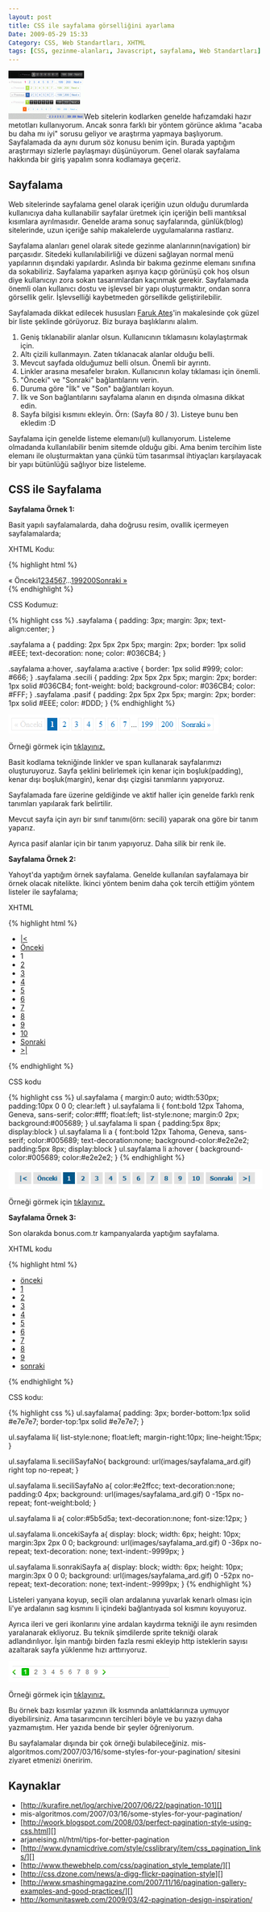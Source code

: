 ```yaml
---
layout: post
title: CSS ile sayfalama görselliğini ayarlama
Date: 2009-05-29 15:33
Category: CSS, Web Standartları, XHTML
tags: [CSS, gezinme-alanları, Javascript, sayfalama, Web Standartları]
---
```


![sayfalama_][]Web sitelerin kodlarken genelde hafızamdaki hazır
metotları kullanıyorum. Ancak sonra farklı bir yöntem görünce aklıma
"acaba bu daha mı iyi" sorusu geliyor ve araştırma yapmaya başlıyorum. 
Sayfalamada da aynı durum söz konusu benim için. Burada yaptığım
araştırmayı sizlerle paylaşmayı düşünüyorum. Genel olarak sayfalama
hakkında bir giriş yapalım sonra kodlamaya geçeriz.

## Sayfalama

Web sitelerinde sayfalama genel olarak içeriğin uzun olduğu durumlarda
kullanıcıya daha kullanabilir sayfalar üretmek için içeriğin belli
mantıksal kısımlara ayrılmasıdır. Genelde arama sonuç sayfalarında,
günlük(blog) sitelerinde, uzun içeriğe sahip makalelerde uygulamalarına
rastlarız.

Sayfalama alanları genel olarak sitede gezinme alanlarının(navigation)
bir parçasıdır. Sitedeki kullanılabilirliği ve düzeni sağlayan normal
menü yapılarının dışındaki yapılardır. Aslında bir bakıma gezinme
elemanı sınıfına da sokabiliriz. Sayfalama yaparken aşırıya kaçıp
görünüşü çok hoş olsun diye kullanıcıyı zora sokan tasarımlardan
kaçınmak gerekir. Sayfalamada önemli olan kullanıcı dostu ve işlevsel
bir yapı oluşturmaktır, ondan sonra görsellik gelir. İşlevselliği
kaybetmeden görsellikde geliştirilebilir.

Sayfalamada dikkat edilecek hususları [Faruk Ateş][]'in makalesinde çok
güzel bir liste şeklinde görüyoruz. Biz buraya başlıklarını alalım.

1.  Geniş tıklanabilir alanlar olsun. Kullanıcının tıklamasını
    kolaylaştırmak için.
2.  Altı çizili kullanmayın. Zaten tıklanacak alanlar olduğu belli.
3.  Mevcut sayfada olduğumuz belli olsun. Önemli bir ayrıntı.
4.  Linkler arasına mesafeler bırakın. Kullanıcının kolay tıklaması için
    önemli.
5.  "Önceki" ve "Sonraki" bağlantılarını verin.
6.  Duruma göre "İlk" ve "Son" bağlantıları koyun.
7.  İlk ve Son bağlantılarını sayfalama alanın en dışında olmasına
    dikkat edin.
8.  Sayfa bilgisi kısmını ekleyin. Örn: (Sayfa 80 / 3). Listeye bunu ben
    ekledim :D

Sayfalama için genelde listeme elemanı(ul) kullanıyorum. Listeleme
olmadanda kullanılabilir benim sitemde olduğu gibi. Ama benim tercihim
liste elemanı ile oluşturmaktan yana çünkü tüm tasarımsal ihtiyaçları
karşılayacak bir yapı bütünlüğü sağlıyor bize listeleme.

## CSS ile Sayfalama

**Sayfalama Örnek 1:**

Basit yapılı sayfalamalarda, daha doğrusu resim, ovallik içermeyen
sayfalamalarda;

XHTML Kodu:

{% highlight html %}
<div class="sayfalama"><span class="pasif">&#171; Önceki</span><span class="secili">1</span><a href="/page/2/">2</a><a href="/page/3/">3</a><a href="/page/4/">4</a><a href="/page/5/">5</a><a href="/page/6/">6</a><a href="/page/7/">7</a>...<a href="/page/199/">199</a><a href="/page/200/">200</a><a href="/page/2/" class="next">Sonraki &#187;</a></div>
{% endhighlight %}

CSS Kodumuz:

{% highlight css %}
.sayfalama {
    padding: 3px;
    margin: 3px;
    text-align:center;
}

.sayfalama a {
    padding: 2px 5px 2px 5px;
    margin: 2px;
    border: 1px solid #EEE;
    text-decoration: none;
    color: #036CB4;
}

.sayfalama a:hover,
.sayfalama a:active {
    border: 1px solid #999;
    color: #666;
}
.sayfalama .secili {
    padding: 2px 5px 2px 5px;
    margin: 2px;
    border: 1px solid #036CB4;
    font-weight: bold;
    background-color: #036CB4;
    color: #FFF;
}
.sayfalama .pasif {
    padding: 2px 5px 2px 5px;
    margin: 2px;
    border: 1px solid #EEE;
    color: #DDD;
}
{% endhighlight %}


![Site Sayfalama][]

Örneği görmek için [tıklayınız.][]

Basit kodlama tekniğinde linkler ve span kullanarak sayfalarımızı
oluşturuyoruz. Sayfa şeklini belirlemek için kenar için boşluk(padding),
kenar dışı boşluk(margin), kenar dışı çizgisi tanımlarını yapıyoruz.

Sayfalamada fare üzerine geldiğinde ve aktif haller için genelde farklı
renk tanımları yapılarak fark belirtilir.

Mevcut sayfa için ayrı bir sınıf tanımı(örn: secili) yaparak ona göre
bir tanım yaparız.

Ayrıca pasif alanlar için bir tanım yapıyoruz. Daha silik bir renk ile.

**Sayfalama Örnek 2:**

Yahoyt'da yaptığım örnek sayfalama. Genelde kullanılan sayfalamaya bir
örnek olacak nitelikte. İkinci yöntem benim daha çok tercih ettiğim
yöntem listeler ile sayfalama;

XHTML

{% highlight html %}
<ul class="sayfalama">
    <li><a href="">|<</a></li>
    <li><a href="">Önceki</a></li>
    <li><span>1</span></li>
    <li><a href="" title="Sayfa 2">2</a></li>
    <li><a href="" title="Sayfa 3">3</a></li>
    <li><a href="" title="Sayfa 4">4</a></li>
    <li><a href="" title="Sayfa 5">5</a></li>
    <li><a href="" title="Sayfa 6">6</a></li>
    <li><a href="" title="Sayfa 7">7</a></li>
    <li><a href="" title="Sayfa 8">8</a></li>
    <li><a href="" title="Sayfa 9">9</a></li>
    <li><a href="" title="Sayfa 10">10</a></li>
    <li><a href="" title="Sonraki">Sonraki</a></li>
    <li><a href="" title="İlk Sayfa">>|</a></li>
</ul>
{% endhighlight %}

CSS kodu

{% highlight css %}
ul.sayfalama {
    margin:0 auto;
    width:530px;
    padding:10px 0 0 0;
    clear:left
}
ul.sayfalama li {
    font:bold 12px Tahoma, Geneva, sans-serif;
    color:#fff;
    float:left;
    list-style:none;
    margin:0 2px;
    background:#005689;
}
ul.sayfalama li span {
    padding:5px 8px;
    display:block
}
ul.sayfalama li a {
    font:bold 12px Tahoma, Geneva, sans-serif;
    color:#005689;
    text-decoration:none;
    background-color:#e2e2e2;
    padding:5px 8px;
    display:block
}
ul.sayfalama li a:hover {
    background-color:#005689;
    color:#e2e2e2;
}
{% endhighlight %}

![Yahoyt Sayfalama][]

Örneği görmek için [tıklayınız.][1]

**Sayfalama Örnek 3:**

Son olarakda bonus.com.tr kampanyalarda yaptığım sayfalama.

XHTML kodu

{% highlight html %}
<ul class="sayfalama kapsayamamaSorunu">
  <li class="oncekiSayfa"><a href="javascript:;">önceki</a></li>
  <li class="seciliSayfaNo"><a href="/page/1/">1</a></li>
  <li><a href="/page/2/">2</a></li>
  <li><a href="/page/3/">3</a></li>
  <li><a href="/page/4/">4</a></li>
  <li><a href="/page/5/">5</a></li>
  <li><a href="/page/6/">6</a></li>
  <li><a href="/page/7/">7</a></li>
  <li><a href="/page/8/">8</a></li>
  <li><a href="/page/9/">9</a></li>
  <li class="sonrakiSayfa"><a href="/page/2/">sonraki</a></li>
</ul>
{% endhighlight %}

CSS kodu:

{% highlight css %}
ul.sayfalama{
    padding: 3px;
    border-bottom:1px solid #e7e7e7;
    border-top:1px solid #e7e7e7;
}

ul.sayfalama li{
    list-style:none;
    float:left;
    margin-right:10px;
    line-height:15px;
}

ul.sayfalama li.seciliSayfaNo{
	background: url(images/sayfalama_ard.gif) right top no-repeat;
}

ul.sayfalama li.seciliSayfaNo a{
    color:#e2ffcc;
    text-decoration:none;
    padding:0 4px;
    background: url(images/sayfalama_ard.gif) 0 -15px no-repeat;
    font-weight:bold;
}

ul.sayfalama li a{
    color:#5b5d5a;
    text-decoration:none;
    font-size:12px;
}

ul.sayfalama li.oncekiSayfa a{
    display: block;
    width: 6px;
    height: 10px;
    margin:3px 2px 0 0;
    background: url(images/sayfalama_ard.gif) 0 -36px no-repeat;
    text-decoration: none;
    text-indent:-9999px;
}

ul.sayfalama li.sonrakiSayfa a{
    display: block;
    width: 6px;
    height: 10px;
    margin:3px 0 0 0;
    background: url(images/sayfalama_ard.gif) 0 -52px no-repeat;
    text-decoration: none;
    text-indent:-9999px;
}
{% endhighlight %}

Listeleri yanyana koyup, seçili olan ardalanına yuvarlak kenarlı olması
için li'ye ardalanın sag kısmını li içindeki bağlantıyada sol kısmını
koyuyoruz.

Ayrıca ileri ve geri ikonlarını yine ardalan kaydırma tekniği ile aynı
resimden yaralanarak ekliyoruz. Bu teknik şimdilerde sprite tekniği
olarak adlandırılıyor. İşin mantığı birden fazla resmi ekleyip http
isteklerin sayısı azaltarak sayfa yüklenme hızı arttırıyoruz.

![Bonus Kampanya Sayfalama][]

Örneği görmek için [tıklayınız.][2]

Bu örnek bazı kısımlar yazının ilk kısmında anlattıklarınıza uymuyor
diyebilirsiniz. Ama tasarımcının tercihleri böyle ve bu yazıyı daha
yazmamıştım. Her yazıda bende bir şeyler öğreniyorum.

Bu sayfalamalar dışında bir çok örneği bulabileceğiniz.
mis-algoritmos.com/2007/03/16/some-styles-for-your-pagination/
sitesini ziyaret etmenizi öneririm.

## Kaynaklar

-   [http://kurafire.net/log/archive/2007/06/22/pagination-101][]
-   mis-algoritmos.com/2007/03/16/some-styles-for-your-pagination/
-   [http://woork.blogspot.com/2008/03/perfect-pagination-style-using-css.html][]
-   arjaneising.nl/html/tips-for-better-pagination
-   [http://www.dynamicdrive.com/style/csslibrary/item/css_pagination_links/][]
-   [http://www.thewebhelp.com/css/pagination_style_template/][]
-   [http://css.dzone.com/news/a-digg-flickr-pagination-style][]
-   [http://www.smashingmagazine.com/2007/11/16/pagination-gallery-examples-and-good-practices/][]
-   http://komunitasweb.com/2009/03/42-pagination-design-inspiration/

  [sayfalama_]: /images/sayfalama_-150x96.gif
    "sayfalama_"
  [Faruk Ateş]: http://kurafire.net/log/archive/2007/06/22/pagination-101
    "Faruk Ateş"
  [Site Sayfalama]: /images/sayfalama1.gif
  [tıklayınız.]: /dokumanlar/sayfalama1.html "Genel Sayfalama Örneği"
  [Yahoyt Sayfalama]: /images/sayfalama3.gif
  [1]: /dokumanlar/sayfalama3.html "Yahoyt Sayfalama Örneği"
  [Bonus Kampanya Sayfalama]: /images/sayfalama2.gif
  [2]: /dokumanlar/sayfalama2.html "Bonus Kampanyalar Sayfalama Örneği"
  [http://kurafire.net/log/archive/2007/06/22/pagination-101]: http://kurafire.net/log/archive/2007/06/22/pagination-101
    "http://kurafire.net/log/archive/2007/06/22/pagination-101"
  [http://woork.blogspot.com/2008/03/perfect-pagination-style-using-css.html]: http://woork.blogspot.com/2008/03/perfect-pagination-style-using-css.html
    "http://woork.blogspot.com/2008/03/perfect-pagination-style-using-css.html"
  [http://www.dynamicdrive.com/style/csslibrary/item/css_pagination_links/]: http://www.dynamicdrive.com/style/csslibrary/item/css_pagination_links/
    "http://www.dynamicdrive.com/style/csslibrary/item/css_pagination_links/"
  [http://www.thewebhelp.com/css/pagination_style_template/]: http://www.thewebhelp.com/css/pagination_style_template/
    "http://www.thewebhelp.com/css/pagination_style_template/"
  [http://css.dzone.com/news/a-digg-flickr-pagination-style]: http://css.dzone.com/news/a-digg-flickr-pagination-style
    "http://css.dzone.com/news/a-digg-flickr-pagination-style"
  [http://www.smashingmagazine.com/2007/11/16/pagination-gallery-examples-and-good-practices/]: http://www.smashingmagazine.com/2007/11/16/pagination-gallery-examples-and-good-practices/
    "http://www.smashingmagazine.com/2007/11/16/pagination-gallery-examples-and-good-practices/"
